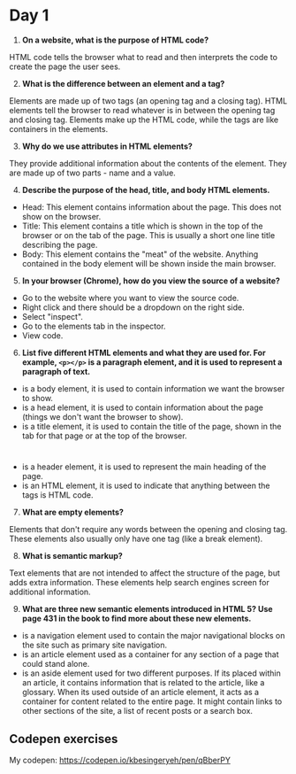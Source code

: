 # Day 1

1. **On a website, what is the purpose of HTML code?**  

HTML code tells the browser what to read and then interprets the code to create the page the user sees.

2.  **What is the difference between an element and a tag?**  

Elements are made up of two tags (an opening tag and a closing tag). HTML elements tell the browser to read whatever is in between the opening tag and closing tag. Elements make up the HTML code, while the tags are like containers in the elements.

3.  **Why do we use attributes in HTML elements?**  

They provide additional information about the contents of the element. They are made up of two parts - name and a value.

4.  **Describe the purpose of the head, title, and body HTML elements.**  

* Head: This element contains information about the page. This does not show on the browser.
* Title: This element contains a title which is shown in the top of the browser or on the tab of the page. This is usually a short one line title describing the page.
* Body: This element contains the "meat" of the website. Anything contained in the body element will be shown inside the main browser.

5.  **In your browser (Chrome), how do you view the source of a website?**  

* Go to the website where you want to view the source code.
* Right click and there should be a dropdown on the right side.
* Select "inspect".
* Go to the elements tab in the inspector.
* View code.

6.  **List five different HTML elements and what they are used for. For example, `<p></p>` is a paragraph element, and it is used to represent a paragraph of text.**  

* <body></body> is a body element, it is used to contain information we want the browser to show.
* <head></head> is a head element, it is used to contain information about the page (things we don't want the browser to show).
* <title></title> is a title element, it is used to contain the title of the page, shown in the tab for that page or at the top of the browser.
* <h1></h1> is a header element, it is used to represent the main heading of the page.
* <html></html> is an HTML element, it is used to indicate that anything between the tags is HTML code.

7.  **What are empty elements?**  

Elements that don't require any words between the opening and closing tag. These elements also usually only have one tag (like a break element).

8.  **What is semantic markup?**  

Text elements that are not intended to affect the structure of the page, but adds extra information. These elements help search engines screen for additional information.

9.  **What are three new semantic elements introduced in HTML 5? Use page 431 in the book to find more about these new elements.**  

* <nav></nav> is a navigation element used to contain the major navigational blocks on the site such as primary site navigation.
* <article></article> is an article element used as a container for any section of a page that could stand alone.
* <aside></aside> is an aside element used for two different purposes. If its placed within an article, it contains information that is related to the article, like a glossary. When its used outside of an article element, it acts as a container for content related to the entire page. It might contain links to other sections of the site, a list of recent posts or a search box.


## Codepen exercises

My codepen: https://codepen.io/kbesingeryeh/pen/qBberPY

